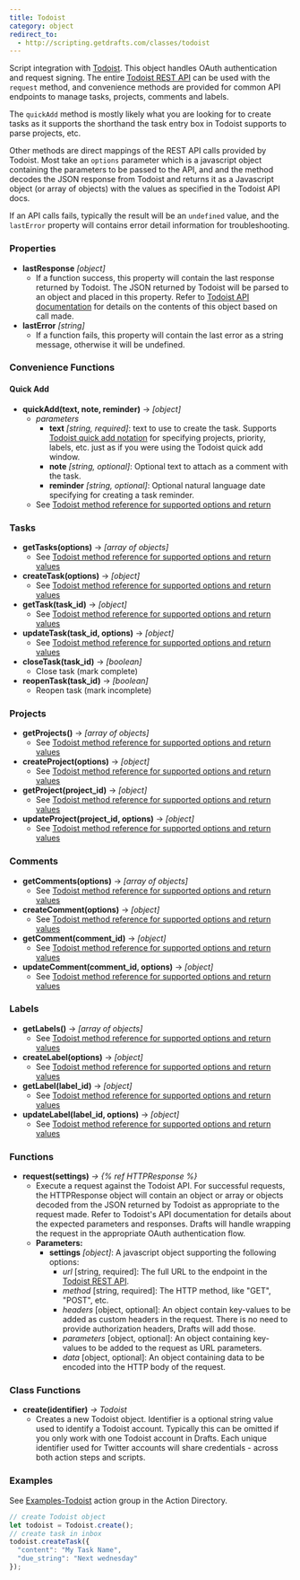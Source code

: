 ```yaml
---
title: Todoist
category: object
redirect_to:
  - http://scripting.getdrafts.com/classes/todoist
---
```


Script integration with [Todoist](http://todoist.com). This object handles OAuth authentication and request signing. The entire [Todoist REST API](https://developer.todoist.com/rest/v8) can be used with the `request` method, and convenience methods are provided for common API endpoints to manage tasks, projects, comments and labels.

The `quickAdd` method is mostly likely what you are looking for to create tasks as it supports the shorthand the task entry box in Todoist supports to parse projects, etc.

Other methods are direct mappings of the REST API calls provided by Todoist. Most take an `options` parameter which is a javascript object containing the parameters to be passed to the API, and and the method decodes the JSON response from Todoist and returns it as a Javascript object (or array of objects) with the values as specified in the Todoist API docs.

If an API calls fails, typically the result will be an `undefined` value, and the `lastError` property will contains error detail information for troubleshooting.

### Properties

- **lastResponse** *[object]*
  - If a function success, this property will contain the last response returned by Todoist. The JSON returned by Todoist will be parsed to an object and placed in this property. Refer to [Todoist API documentation](https://developer.todoist.com/rest/v8) for details on the contents of this object based on call made.
- **lastError** *[string]*
  - If a function fails, this property will contain the last error as a string message, otherwise it will be undefined.

### Convenience Functions

#### Quick Add

- **quickAdd(text, note, reminder)** -> *[object]*
  - *parameters*
    - **text** *[string, required]*: text to use to create the task. Supports [Todoist quick add notation](https://support.todoist.com/hc/en-us/articles/115001745265-Task-Quick-Add) for specifying projects, priority, labels, etc. just as if you were using the Todoist quick add window.
    - **note** *[string, optional]*: Optional text to attach as a comment with the task.
    - **reminder** *[string, optional]*: Optional natural language date specifying for creating a task reminder.
  - See [Todoist method reference for supported options and return](https://developer.todoist.com/sync/v7/#quick)

### Tasks

- **getTasks(options)** -> *[array of objects]*
  - See [Todoist method reference for supported options and return values](http://doist.github.io/todoist-api/rest/v8/#get-tasks)
- **createTask(options)** -> *[object]*
  - See [Todoist method reference for supported options and return values](http://doist.github.io/todoist-api/rest/v8/#create-a-new-task)
- **getTask(task_id)** -> *[object]*
  - See [Todoist method reference for supported options and return values](http://doist.github.io/todoist-api/rest/v8/#get-a-task)
- **updateTask(task_id, options)** -> *[object]*
  - See [Todoist method reference for supported options and return values](http://doist.github.io/todoist-api/rest/v8/#update-a-task)
- **closeTask(task_id)** -> *[boolean]*
  - Close task (mark complete)
- **reopenTask(task_id)** -> *[boolean]*
  - Reopen task (mark incomplete)

### Projects

- **getProjects()** -> *[array of objects]*
  - See [Todoist method reference for supported options and return values](http://doist.github.io/todoist-api/rest/v8/#get-all-projects)
- **createProject(options)** -> *[object]*
  - See [Todoist method reference for supported options and return values](http://doist.github.io/todoist-api/rest/v8/#create-a-new-project)
- **getProject(project_id)** -> *[object]*
  - See [Todoist method reference for supported options and return values](http://doist.github.io/todoist-api/rest/v8/#get-a-project)
- **updateProject(project_id, options)** -> *[object]*
  - See [Todoist method reference for supported options and return values](http://doist.github.io/todoist-api/rest/v8/#update-a-project)

### Comments

- **getComments(options)** -> *[array of objects]*
  - See [Todoist method reference for supported options and return values](http://doist.github.io/todoist-api/rest/v8/#get-all-comments)
- **createComment(options)** -> *[object]*
  - See [Todoist method reference for supported options and return values](http://doist.github.io/todoist-api/rest/v8/#create-a-new-comment)
- **getComment(comment_id)** -> *[object]*
  - See [Todoist method reference for supported options and return values](http://doist.github.io/todoist-api/rest/v8/#get-a-comment)
- **updateComment(comment_id, options)** -> *[object]*
  - See [Todoist method reference for supported options and return values](http://doist.github.io/todoist-api/rest/v8/#update-a-comment)

### Labels

- **getLabels()** -> *[array of objects]*
  - See [Todoist method reference for supported options and return values](http://doist.github.io/todoist-api/rest/v8/#get-all-labels)
- **createLabel(options)** -> *[object]*
  - See [Todoist method reference for supported options and return values](http://doist.github.io/todoist-api/rest/v8/#create-a-new-label)
- **getLabel(label_id)** -> *[object]*
  - See [Todoist method reference for supported options and return values](http://doist.github.io/todoist-api/rest/v8/#get-a-label)
- **updateLabel(label_id, options)** -> *[object]*
  - See [Todoist method reference for supported options and return values](http://doist.github.io/todoist-api/rest/v8/#update-a-label)

### Functions

- **request(settings)** *-> {% ref HTTPResponse %}*
  - Execute a request against the Todoist API. For successful requests, the HTTPResponse object will contain an object or array or objects decoded from the JSON returned by Todoist as appropriate to the request made. Refer to Todoist's API documentation for details about the expected parameters and responses. Drafts will handle wrapping the request in the appropriate OAuth authentication flow.
  - **Parameters:**
    - **settings** *[object]*: A javascript object supporting the following options:
      - *url* [string, required]: The full URL to the endpoint in the [Todoist REST API](http://doist.github.io/todoist-api/rest/v8/#overview).
      - *method* [string, required]: The HTTP method, like "GET", "POST", etc.
      - *headers* [object, optional]: An object contain key-values to be added as custom headers in the request. There is no need to provide authorization headers, Drafts will add those.
      - *parameters* [object, optional]: An object containing key-values to be added to the request as URL parameters.
      - *data* [object, optional]: An object containing data to be encoded into the HTTP body of the request.

### Class Functions

- **create(identifier)** *-> Todoist*
  - Creates a new Todoist object. Identifier is a optional string value used to identify a Todoist account. Typically this can be omitted if you only work with one Todoist account in Drafts. Each unique identifier used for Twitter accounts will share credentials - across both action steps and scripts.

### Examples

See [Examples-Todoist](http://actions.getdrafts.com/g/1L3) action group in the Action Directory.

```javascript
// create Todoist object
let todoist = Todoist.create();
// create task in inbox
todoist.createTask({
  "content": "My Task Name",
  "due_string": "Next wednesday"
});
```
